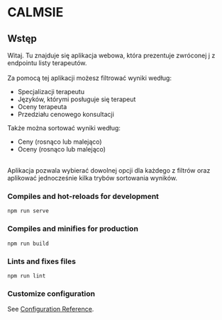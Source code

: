 # CALMSIE

## Wstęp

Witaj. Tu znajduje się aplikacja webowa, która prezentuje zwróconej j z endpointu listy terapeutów. 
<br/><br/>
Za pomocą tej aplikacji możesz filtrować wyniki według:
<ul>
 <li>Specjalizacji terapeutu</li>
 <li>Języków, którymi posługuje się terapeut</li>
 <li>Oceny terapeuta</li>
 <li>Przedziału cenowego konsultacji</li>
</ul>
Także można sortować wyniki według:
<ul>
  <li>Ceny (rosnąco lub malejąco)</li> 
  <li>Oceny (rosnąco lub malejąco)</li> 
</ul>
<br/>
Aplikacja pozwala wybierać dowolnej opcji dla każdego z filtrów oraz aplikować jednocześnie kilka trybów sortowania wyników.

### Compiles and hot-reloads for development
```
npm run serve
```

### Compiles and minifies for production
```
npm run build
```

### Lints and fixes files
```
npm run lint
```

### Customize configuration
See [Configuration Reference](https://cli.vuejs.org/config/).
